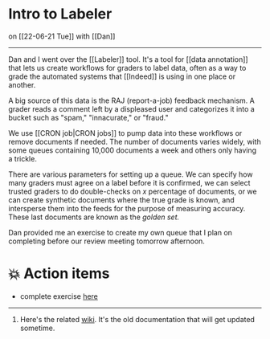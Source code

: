 # Intro to Labeler
on [[22-06-21 Tue]]
with [[Dan]]

---
Dan and I went over the [[Labeler]] tool. It's a tool for [[data annotation]] that lets us create workflows for graders to label data, often as a way to grade the automated systems that [[Indeed]] is using in one place or another. 

A big source of this data is the RAJ (report-a-job) feedback mechanism. A grader reads a comment left by a displeased user and categorizes it into a bucket such as "spam," "innacurate," or "fraud." 

We use [[CRON job|CRON jobs]] to pump data into these workflows or remove documents if needed. The number of documents varies widely, with some queues containing 10,000 documents a week and others only having a trickle. 

There are various parameters for setting up a queue. We can specify how many graders must agree on a label before it is confirmed, we can select trusted graders to do double-checks on $x$ percentage of documents, or we can create synthetic documents where the true grade is known, and intersperse them into the feeds for the purpose of measuring accuracy. These last documents are known as the *golden set.* 

Dan provided me an exercise to create my own queue that I plan on completing before our review meeting tomorrow afternoon. 

# 💥 Action items
- complete exercise [here](https://docs.google.com/document/d/1PB0PNjpVD9thICm-lcmgYOIvpOClf3T4qGwcg89tiD8/edit)

---
1. Here's the related [wiki](https://wiki.indeed.com/display/ScaledOps/Scaled+Ops+Labeler+Home). It's the old documentation that will get updated sometime.